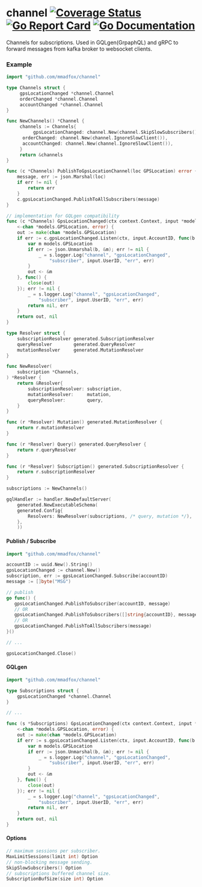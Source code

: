 # channel [![Coverage Status](https://coveralls.io/repos/github/mmadfox/channel/badge.svg?branch=master&2)](https://coveralls.io/github/mmadfox/channel?branch=master&1) [![Go Report Card](https://goreportcard.com/badge/mediabuyerbot/go-wirenet)](https://goreportcard.com/report/mmadfox/channel) [![Go Documentation](http://img.shields.io/badge/go-documentation-blue.svg?style=flat-square)][godocs]

[godocs]: https://godoc.org/github.com/mmadfox/channel 

Channels for subscriptions. 
Used in GQLgen(GrpaphQL) and gRPC to forward messages from kafka broker to websocket clients.

### Example

```go 
import "github.com/mmadfox/channel"

type Channels struct {
     gpsLocationChanged *channel.Channel
     orderChanged *channel.Channel
     accountChanged *channel.Channel
}

func NewChannels() *Channel {
     channels := Channels{
          gpsLocationChanged: channel.New(channel.SkipSlowSubscribers()),
	  orderChanged: channel.New(channel.IgnoreSlowClient()),
	  accountChanged: channel.New(channel.IgnoreSlowClient()),
     }
     return &channels
}

func (c *Channels) PublishToGpsLocationChannel(loc GPSLocation) error {
    message, err := json.Marshal(loc)
    if err != nil {
        return err 
    }
    c.gpsLocationChanged.PublishToAllSubscribers(message)
}

// implementation for GQLgen compatibility
func (c *Channels) GpsLocationChanged(ctx context.Context, input *models.GPSLocationChangedInput) (
	<-chan *models.GPSLocation, error) {
	out := make(chan *models.GPSLocation)
	if err := c.gpsLocationChanged.Listen(ctx, input.AccountID, func(b []byte) {
		var m models.GPSLocation
		if err := json.Unmarshal(b, &m); err != nil {
			_ = s.logger.Log("channel", "gpsLocationChanged",
				"subscriber", input.UserID, "err", err)
		}
		out <- &m
	}, func() {
		close(out)
	}); err != nil {
		_ = s.logger.Log("channel", "gpsLocationChanged",
			"subscriber", input.UserID, "err", err)
		return nil, err
	}
	return out, nil
}

type Resolver struct {
	subscriptionResolver generated.SubscriptionResolver
	queryResolver        generated.QueryResolver
	mutationResolver     generated.MutationResolver
}

func NewResolver(
	subscription *Channels,
) *Resolver {
	return &Resolver{
		subscriptionResolver: subscription,
		mutationResolver:     mutation,
		queryResolver:        query,
	}
}

func (r *Resolver) Mutation() generated.MutationResolver {
	return r.mutationResolver
}

func (r *Resolver) Query() generated.QueryResolver {
	return r.queryResolver
}

func (r *Resolver) Subscription() generated.SubscriptionResolver {
	return r.subscriptionResolver
}

subscriptions := NewChannels()

gqlHandler := handler.NewDefaultServer(
    generated.NewExecutableSchema(
	generated.Config{
	    Resolvers: NewResolver(subscriptions, /* query, mutation */),
	},
    ))

```
#### Publish / Subscribe
```go
import "github.com/mmadfox/channel"

accountID := uuid.New().String()
gpsLocationChanged := channel.New()
subscription, err := gpsLocationChanged.Subscribe(accountID)
message := []byte("MSG")

// publish
go func() {
   gpsLocationChanged.PublishToSubscriber(accountID, message)
   // OR
   gpsLocationChanged.PublishToSubscribers([]string{accountID}, message)
   // OR
   gpsLocationChanged.PublishToAllSubscribers(message)  
}()

// ...

gpsLocationChanged.Close()
```

#### GQLgen
```go
import "github.com/mmadfox/channel"

type Subscriptions struct {
    gpsLocationChanged *channel.Channel 
}

// ...

func (s *Subscriptions) GpsLocationChanged(ctx context.Context, input *models.GPSLocationChangedInput) (
	<-chan *models.GPSLocation, error) {
	out := make(chan *models.GPSLocation)
	if err := s.gpsLocationChanged.Listen(ctx, input.AccountID, func(b []byte) {
		var m models.GPSLocation
		if err := json.Unmarshal(b, &m); err != nil {
			_ = s.logger.Log("channel", "gpsLocationChanged",
				"subscriber", input.UserID, "err", err)
		}
		out <- &m
	}, func() {
		close(out)
	}); err != nil {
		_ = s.logger.Log("channel", "gpsLocationChanged",
			"subscriber", input.UserID, "err", err)
		return nil, err
	}
	return out, nil
}
``` 

#### Options
```go
// maximum sessions per subscriber.
MaxLimitSessions(limit int) Option 
// non-blocking message sending.
SkipSlowSubscribers() Option
// subscriptions buffered channel size.
SubscriptionBufSize(size int) Option 
```
